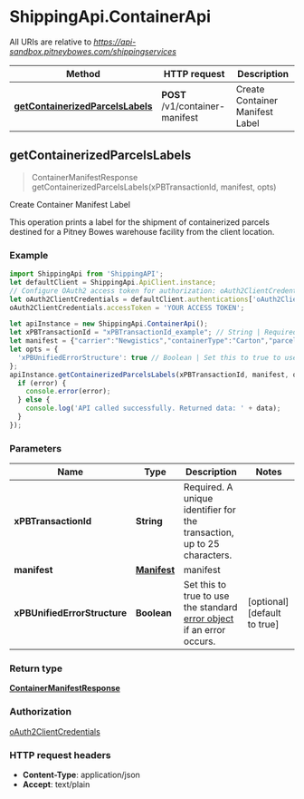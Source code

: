 # ShippingApi.ContainerApi

All URIs are relative to *https://api-sandbox.pitneybowes.com/shippingservices*

Method | HTTP request | Description
------------- | ------------- | -------------
[**getContainerizedParcelsLabels**](ContainerApi.md#getContainerizedParcelsLabels) | **POST** /v1/container-manifest | Create Container Manifest Label



## getContainerizedParcelsLabels

> ContainerManifestResponse getContainerizedParcelsLabels(xPBTransactionId, manifest, opts)

Create Container Manifest Label

This operation prints a label for the shipment of containerized parcels destined for a Pitney Bowes warehouse facility from the client location.

### Example

```javascript
import ShippingApi from 'ShippingAPI';
let defaultClient = ShippingApi.ApiClient.instance;
// Configure OAuth2 access token for authorization: oAuth2ClientCredentials
let oAuth2ClientCredentials = defaultClient.authentications['oAuth2ClientCredentials'];
oAuth2ClientCredentials.accessToken = 'YOUR ACCESS TOKEN';

let apiInstance = new ShippingApi.ContainerApi();
let xPBTransactionId = "xPBTransactionId_example"; // String | Required. A unique identifier for the transaction, up to 25 characters.
let manifest = {"carrier":"Newgistics","containerType":"Carton","parcelTrackingNumbers":["9205500000000000000000","9206600000000000000000"],"documents":[{"resolution":"DPI_203","size":"DOC_4X4","fileFormat":"PDF"}],"parameters":[{"name":"CLIENT_CONTAINER_ID","value":"AB12345678"},{"name":"SHIPMENT_REFERENCE_NUMBER","value":"CD12345678"},{"name":"CLIENT_FACILITY_ID","value":"7777"},{"name":"CARRIER_GATEWAY_FACILITY_ID","value":"1234"},{"name":"CARRIER_FACILITY_ID","value":"4321"},{"name":"PRINT_CUSTOM_MESSAGE_1","value":"Container: AB12345678, Shipment: CD12345678"},{"name":"current_container","value":"1"},{"name":"total_container_count","value":"2"},{"name":"client_Id","value":"NGST"}]}; // Manifest | manifest
let opts = {
  'xPBUnifiedErrorStructure': true // Boolean | Set this to true to use the standard [error object](https://shipping.pitneybowes.com/reference/error-object.html#standard-error-object) if an error occurs.
};
apiInstance.getContainerizedParcelsLabels(xPBTransactionId, manifest, opts, (error, data, response) => {
  if (error) {
    console.error(error);
  } else {
    console.log('API called successfully. Returned data: ' + data);
  }
});
```

### Parameters


Name | Type | Description  | Notes
------------- | ------------- | ------------- | -------------
 **xPBTransactionId** | **String**| Required. A unique identifier for the transaction, up to 25 characters. | 
 **manifest** | [**Manifest**](Manifest.md)| manifest | 
 **xPBUnifiedErrorStructure** | **Boolean**| Set this to true to use the standard [error object](https://shipping.pitneybowes.com/reference/error-object.html#standard-error-object) if an error occurs. | [optional] [default to true]

### Return type

[**ContainerManifestResponse**](ContainerManifestResponse.md)

### Authorization

[oAuth2ClientCredentials](../README.md#oAuth2ClientCredentials)

### HTTP request headers

- **Content-Type**: application/json
- **Accept**: text/plain

